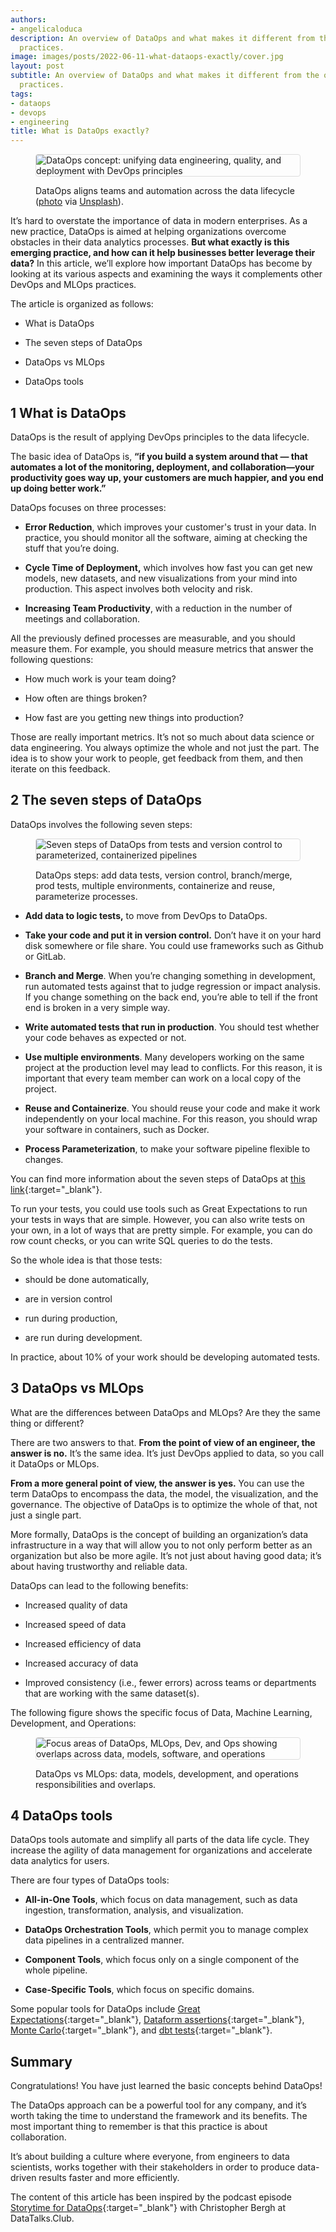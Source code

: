 ```yaml
---
authors:
- angelicaloduca
description: An overview of DataOps and what makes it different from the other DevOps
  practices.
image: images/posts/2022-06-11-what-dataops-exactly/cover.jpg
layout: post
subtitle: An overview of DataOps and what makes it different from the other DevOps
  practices.
tags:
- dataops
- devops
- engineering
title: What is DataOps exactly?
---
```


<figure>
<img src="/images/posts/2022-06-11-what-dataops-exactly/image3.jpg" alt="DataOps concept: unifying data engineering, quality, and deployment with DevOps principles" title="DataOps: DevOps Principles Applied to Data Lifecycle" loading="lazy" style="max-width: 100%; height: auto; border: 1px solid #ddd; border-radius: 4px;" />
<figcaption><p>DataOps aligns teams and automation across the data lifecycle (<a href="https://unsplash.com/@fabioha?utm_source=medium&amp;utm_medium=referral" target="_blank">photo</a> via <a href="https://unsplash.com?utm_source=medium&amp;utm_medium=referral" target="_blank">Unsplash</a>).</p></figcaption>
</figure>

It’s hard to overstate the importance of data in modern enterprises. As a new practice, DataOps is aimed at helping organizations overcome obstacles in their data analytics processes. **But what exactly is this emerging practice, and how can it help businesses better leverage their data?** In this article, we’ll explore how important DataOps has become by looking at its various aspects and examining the ways it complements other DevOps and MLOps practices.

The article is organized as follows:

-   What is DataOps

-   The seven steps of DataOps

-   DataOps vs MLOps

-   DataOps tools

## 1 What is DataOps

DataOps is the result of applying DevOps principles to the data lifecycle.

The basic idea of DataOps is, **“if you build a system around that — that automates a lot of the monitoring, deployment, and collaboration—your productivity goes way up, your customers are much happier, and you end up doing better work.”**

DataOps focuses on three processes:

-   **Error Reduction**, which improves your customer's trust in your data. In practice, you should monitor all the software, aiming at checking the stuff that you’re doing.

-   **Cycle Time of Deployment,** which involves how fast you can get new models, new datasets, and new visualizations from your mind into production. This aspect involves both velocity and risk.

-   **Increasing Team Productivity**, with a reduction in the number of meetings and collaboration.

All the previously defined processes are measurable, and you should measure them. For example, you should measure metrics that answer the following questions:

-   How much work is your team doing?

-   How often are things broken?

-   How fast are you getting new things into production?

Those are really important metrics. It’s not so much about data science or data engineering. You always optimize the whole and not just the part. The idea is to show your work to people, get feedback from them, and then iterate on this feedback.

## 2 The seven steps of DataOps

DataOps involves the following seven steps:

<figure>
<img src="/images/posts/2022-06-11-what-dataops-exactly/image1.png" alt="Seven steps of DataOps from tests and version control to parameterized, containerized pipelines" title="Seven Steps of DataOps" loading="lazy" style="max-width: 100%; height: auto; border: 1px solid #ddd; border-radius: 4px;" />
<figcaption><p>DataOps steps: add data tests, version control, branch/merge, prod tests, multiple environments, containerize and reuse, parameterize processes.</p></figcaption>
</figure>

-   **Add data to logic tests,** to move from DevOps to DataOps.

-   **Take your code and put it in version control.** Don’t have it on your hard disk somewhere or file share. You could use frameworks such as Github or GitLab.

-   **Branch and Merge**. When you’re changing something in development, run automated tests against that to judge regression or impact analysis. If you change something on the back end, you’re able to tell if the front end is broken in a very simple way.

-   **Write automated tests that run in production**. You should test whether your code behaves as expected or not.

-   **Use multiple environments**. Many developers working on the same project at the production level may lead to conflicts. For this reason, it is important that every team member can work on a local copy of the project.

-   **Reuse and Containerize**. You should reuse your code and make it work independently on your local machine. For this reason, you should wrap your software in containers, such as Docker.

-   **Process Parameterization**, to make your software pipeline flexible to changes.

You can find more information about the seven steps of DataOps at [this link](https://em360tech.com/sites/default/files/2020-07/Data-Kitchen_WP_7Steps_710816A_LR.pdf){:target="_blank"}.

To run your tests, you could use tools such as Great Expectations to run your tests in ways that are simple. However, you can also write tests on your own, in a lot of ways that are pretty simple. For example, you can do row count checks, or you can write SQL queries to do the tests.

So the whole idea is that those tests:

-   should be done automatically,

-   are in version control

-   run during production,

-   are run during development.

In practice, about 10% of your work should be developing automated tests.

## 3 DataOps vs MLOps

What are the differences between DataOps and MLOps? Are they the same thing or different?

There are two answers to that. **From the point of view of an engineer, the answer is no.** It’s the same idea. It’s just DevOps applied to data, so you call it DataOps or MLOps.

**From a more general point of view, the answer is yes.** You can use the term DataOps to encompass the data, the model, the visualization, and the governance. The objective of DataOps is to optimize the whole of that, not just a single part.

More formally, DataOps is the concept of building an organization’s data infrastructure in a way that will allow you to not only perform better as an organization but also be more agile. It’s not just about having good data; it’s about having trustworthy and reliable data.

DataOps can lead to the following benefits:

-   Increased quality of data

-   Increased speed of data

-   Increased efficiency of data

-   Increased accuracy of data

-   Improved consistency (i.e., fewer errors) across teams or departments that are working with the same dataset(s).

The following figure shows the specific focus of Data, Machine Learning, Development, and Operations:

<figure>
<img src="/images/posts/2022-06-11-what-dataops-exactly/image2.png" alt="Focus areas of DataOps, MLOps, Dev, and Ops showing overlaps across data, models, software, and operations" title="DataOps vs MLOps: Focus Areas and Overlap" loading="lazy" style="max-width: 100%; height: auto; border: 1px solid #ddd; border-radius: 4px;" />
<figcaption><p>DataOps vs MLOps: data, models, development, and operations responsibilities and overlaps.</p></figcaption>
</figure>

## 4 DataOps tools

DataOps tools automate and simplify all parts of the data life cycle. They increase the agility of data management for organizations and accelerate data analytics for users.

There are four types of DataOps tools:

-   **All-in-One Tools**, which focus on data management, such as data ingestion, transformation, analysis, and visualization.

-   **DataOps Orchestration Tools**, which permit you to manage complex data pipelines in a centralized manner.

-   **Component Tools**, which focus only on a single component of the whole pipeline.

-   **Case-Specific Tools**, which focus on specific domains.

Some popular tools for DataOps include [Great Expectations](https://greatexpectations.io/){:target="_blank"}, [Dataform assertions](https://dataform.co/blog/data-assertions){:target="_blank"}, [Monte Carlo](https://www.montecarlodata.com/){:target="_blank"}, and [dbt tests](https://docs.getdbt.com/docs/building-a-dbt-project/tests){:target="_blank"}.

## Summary

Congratulations! You have just learned the basic concepts behind DataOps!

The DataOps approach can be a powerful tool for any company, and it’s worth taking the time to understand the framework and its benefits. The most important thing to remember is that this practice is about collaboration.

It’s about building a culture where everyone, from engineers to data scientists, works together with their stakeholders in order to produce data-driven results faster and more efficiently.

The content of this article has been inspired by the podcast episode [Storytime for DataOps](https://datatalks.club/podcast/s08e05-storytime-for-dataops.html#the-essence-of-dataops){:target="_blank"} with Christopher Bergh at DataTalks.Club.
